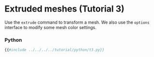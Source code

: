 # Extruded meshes (Tutorial 3)

Use the `extrude` command to transform a mesh. We also use the `options` interface
to modify some mesh color settings.

### Python
```python
{{#include ../../../../tutorial/python/t3.py}}
```

